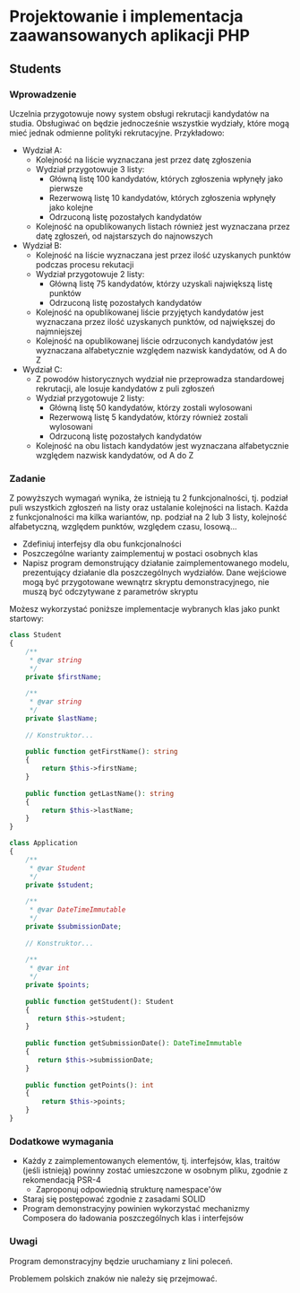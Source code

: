 # Projektowanie i implementacja zaawansowanych aplikacji PHP

## Students

### Wprowadzenie

Uczelnia przygotowuje nowy system obsługi rekrutacji kandydatów na studia. Obsługiwać on będzie jednocześnie wszystkie wydziały, które mogą mieć jednak odmienne polityki rekrutacyjne. Przykładowo:

- Wydział A:
    - Kolejność na liście wyznaczana jest przez datę zgłoszenia
    - Wydział przygotowuje 3 listy:
        - Główną listę 100 kandydatów, których zgłoszenia wpłynęły jako pierwsze
        - Rezerwową listę 10 kandydatów, których zgłoszenia wpłynęły jako kolejne
        - Odrzuconą listę pozostałych kandydatów
    - Kolejność na opublikowanych listach również jest wyznaczana przez datę zgłoszeń, od najstarszych do najnowszych
- Wydział B:
    - Kolejność na liście wyznaczana jest przez ilość uzyskanych punktów podczas procesu rekutacji
    - Wydział przygotowuje 2 listy:
        - Główną listę 75 kandydatów, którzy uzyskali największą listę punktów
        - Odrzuconą listę pozostałych kandydatów
    - Kolejność na opublikowanej liście przyjętych kandydatów jest wyznaczana przez ilość uzyskanych punktów, od największej do najmniejszej
    - Kolejność na opublikowanej liście odrzuconych kandydatów jest wyznaczana alfabetycznie względem nazwisk kandydatów, od A do Z
- Wydział C:
    - Z powodów historycznych wydział nie przeprowadza standardowej rekrutacji, ale losuje kandydatów z puli zgłoszeń 
    - Wydział przygotowuje 2 listy:
        - Główną listę 50 kandydatów, którzy zostali wylosowani 
        - Rezerwową listę 5 kandydatów, którzy również zostali wylosowani
        - Odrzuconą listę pozostałych kandydatów
    - Kolejność na obu listach kandydatów jest wyznaczana alfabetycznie względem nazwisk kandydatów, od A do Z 
        

### Zadanie

Z powyższych wymagań wynika, że istnieją tu 2 funkcjonalności, tj. podział puli wszystkich zgłoszeń na listy oraz ustalanie kolejności na listach. Każda z funkcjonalności ma kilka wariantów, np. podział na 2 lub 3 listy, kolejność alfabetyczną, względem punktów, względem czasu, losową...

- Zdefiniuj interfejsy dla obu funkcjonalności
- Poszczególne warianty zaimplementuj w postaci osobnych klas
- Napisz program demonstrujący działanie zaimplementowanego modelu, prezentujący działanie dla poszczególnych wydziałów. Dane wejściowe mogą być przygotowane wewnątrz skryptu demonstracyjnego, nie muszą być odczytywane z parametrów skryptu

Możesz wykorzystać poniższe implementacje wybranych klas jako punkt startowy:

```php
class Student
{
    /**
     * @var string
     */
    private $firstName;
    
    /**
     * @var string
     */
    private $lastName;
    
    // Konstruktor...
    
    public function getFirstName(): string
    {
        return $this->firstName;
    }
    
    public function getLastName(): string
    {
        return $this->lastName;
    }
}

class Application
{
    /**
     * @var Student
     */
    private $student;
     
    /**
     * @var DateTimeImmutable
     */
    private $submissionDate;
    
    // Konstruktor...
     
    /**
     * @var int
     */
    private $points;
     
    public function getStudent(): Student
    {
       return $this->student;
    }
     
    public function getSubmissionDate(): DateTimeImmutable
    {
       return $this->submissionDate;
    }
     
    public function getPoints(): int
    {
        return $this->points;
    }
}
```


### Dodatkowe wymagania

- Każdy z zaimplementowanych elementów, tj. interfejsów, klas, traitów (jeśli istnieją) powinny zostać umieszczone w osobnym pliku, zgodnie z rekomendacją PSR-4
    - Zaproponuj odpowiednią strukturę namespace'ów
- Staraj się postępować zgodnie z zasadami SOLID
- Program demonstracyjny powinien wykorzystać mechanizmy Composera do ładowania poszczególnych klas i interfejsów


### Uwagi

Program demonstracyjny będzie uruchamiany z lini poleceń.

Problemem polskich znaków nie należy się przejmować.
